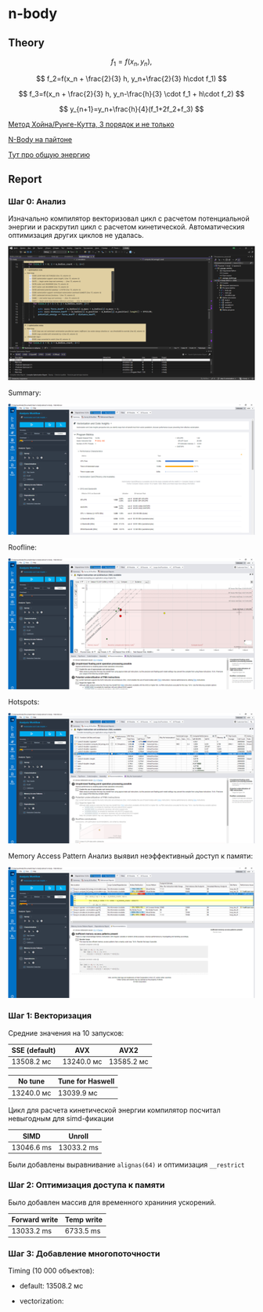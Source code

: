 # n-body

## Theory

$$
f_1=f(x_n,y_n),
$$

$$
f_2=f(x_n + \frac{2}{3} h, y_n+\frac{2}{3} h\cdot f_1)
$$

$$
f_3=f(x_n + \frac{2}{3} h, y_n-\frac{h}{3} \cdot f_1 + h\cdot f_2)
$$

$$
y_{n+1}=y_n+\frac{h}{4}(f_1+2f_2+f_3)
$$

[Метод Хойна/Рунге-Кутта, 3 порядок и не только](https://old.mipt.ru/upload/medialibrary/87d/rk.pdf)

[N-Body на пайтоне](https://prappleizer.github.io/Tutorials/RK4/RK4_Tutorial.html)

[Тут про общую энергию](https://www.math.arizona.edu/~dwang/485home-10/N-body.pdf)

## Report

### Шаг 0: Анализ

Изначально компилятор векторизовал цикл с расчетом потенциальной энергии и раскрутил цикл с расчетом кинетической. Автоматическия оптимизация других циклов не удалась.

![](img/default_opt_report.png)

Summary:

![](img/default_summary.png)

Roofline:

![](img/default_roofline.png)

Hotspots:

![](img/default_hotspots.png)

Memory Access Pattern Анализ выявил неэффективный доступ к памяти:

![](img/default_map.png)

### Шаг 1: Векторизация

Средние значения на 10 запусков:

|SSE (default)|AVX|AVX2|
|---|---|---|
|13508.2 мс|13240.0 мс|13585.2 мс|

|No tune|Tune for Haswell|
|---|---|
|13240.0 мс|13039.9 мс|

Цикл для расчета кинетической энергии компилятор посчитал невыгодным для simd-фикации

|SIMD|Unroll|
|---|---|
|13046.6 ms|13033.2 ms|

 Были добавлены выравнивание ```alignas(64)``` и оптимизация ```__restrict```

 [](img/vectorization_roofline.png)

 ### Шаг 2: Оптимизация доступа к памяти

 Было добавлен массив для временного храниния ускорений.

 |Forward write|Temp write|
 |---|---|
 |13033.2 ms|6733.5 ms|

 ### Шаг 3: Добавление многопоточности

 [](img/parallel_suitability.png)



Timing (10 000 объектов):

* default:  13508.2 мс

* vectorization: 
